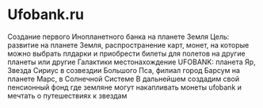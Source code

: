 # Ufobank.ru
Создание первого Инопланетного банка на планете Земля
Цель: развитие на планете Земля, распространение карт, монет, на которые можно выбрать плдарки и приобрести билеты для полетов на другие планеты или другие Галактики
местонахождение UFOBANK: планета Яр, Звезда Сириус в созвездии Большого Пса, филиал город Барсум на планете Марс, в Солнечной Системе
В дальнейшем создадим свой пенсионный фонд где земляне могут накапливать монеты ufobank и мечтать о путешествиях к звездам
